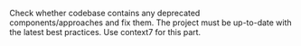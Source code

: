 Check whether codebase contains any deprecated components/approaches and fix them.
The project must be up-to-date with the latest best practices. Use context7 for this part.
